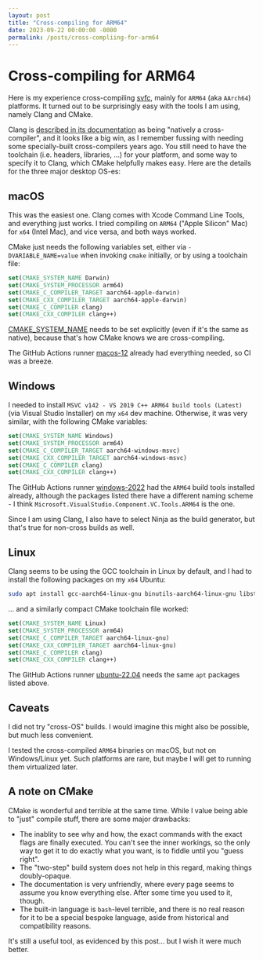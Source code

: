 ```yaml
---
layout: post
title: "Cross-compiling for ARM64"
date: 2023-09-22 00:00:00 -0000
permalink: /posts/cross-compliing-for-arm64
---
```


# Cross-compiling for ARM64

Here is my experience cross-compiling [svfc](https://github.com/tempname11/svf/commit/f64f00cae65950c3606d71af1e0aee982ddd41ab), mainly for `ARM64` (aka `AArch64`) platforms. It turned out to be surprisingly easy with the tools I am using, namely Clang and CMake.

Clang is [described in its documentation](https://clang.llvm.org/docs/CrossCompilation.html) as being "natively a cross-compiler", and it looks like a big win, as I remember fussing with needing some specially-built cross-compilers years ago. You still need to have the toolchain (i.e. headers, libraries, ...) for your platform, and some way to specify it to Clang, which CMake helpfully makes easy. Here are the details for the three major desktop OS-es:

## macOS

This was the easiest one. Clang comes with Xcode Command Line Tools, and everything just works. I tried compiling on `ARM64` ("Apple Silicon" Mac) for `x64` (Intel Mac), and vice versa, and both ways worked.

CMake just needs the following variables set, either via `-DVARIABLE_NAME=value` when invoking `cmake` initially, or by using a toolchain file:

```cmake
set(CMAKE_SYSTEM_NAME Darwin)
set(CMAKE_SYSTEM_PROCESSOR arm64)
set(CMAKE_C_COMPILER_TARGET aarch64-apple-darwin)
set(CMAKE_CXX_COMPILER_TARGET aarch64-apple-darwin)
set(CMAKE_C_COMPILER clang)
set(CMAKE_CXX_COMPILER clang++)
```

[CMAKE_SYSTEM_NAME](https://cmake.org/cmake/help/latest/variable/CMAKE_SYSTEM_NAME.html) needs to be set explicitly (even if it's the same as native), because that's how CMake knows we are cross-compiling.

The GitHub Actions runner [macos-12](https://github.com/actions/runner-images/blob/main/images/macos/macos-12-Readme.md) already had everything needed, so CI was a breeze.

## Windows

I needed to install `MSVC v142 - VS 2019 C++ ARM64 build tools (Latest)` (via Visual Studio Installer) on my `x64` dev machine. Otherwise, it was very similar, with the following CMake variables:

```cmake
set(CMAKE_SYSTEM_NAME Windows)
set(CMAKE_SYSTEM_PROCESSOR arm64)
set(CMAKE_C_COMPILER_TARGET aarch64-windows-msvc)
set(CMAKE_CXX_COMPILER_TARGET aarch64-windows-msvc)
set(CMAKE_C_COMPILER clang)
set(CMAKE_CXX_COMPILER clang++)
```

The GitHub Actions runner [windows-2022](https://github.com/actions/runner-images/blob/main/images/win/Windows2022-Readme.md) had the `ARM64` build tools installed already, although the packages listed there have a different naming scheme - I think `Microsoft.VisualStudio.Component.VC.Tools.ARM64` is the one.

Since I am using Clang, I also have to select Ninja as the build generator, but that's true for non-cross builds as well.

## Linux

Clang seems to be using the GCC toolchain in Linux by default, and I had to install the following packages on my `x64` Ubuntu:
```sh
sudo apt install gcc-aarch64-linux-gnu binutils-aarch64-linux-gnu libstdc++-12-dev-arm64-cross
```

... and a similarly compact CMake toolchain file worked:

```cmake
set(CMAKE_SYSTEM_NAME Linux)
set(CMAKE_SYSTEM_PROCESSOR arm64)
set(CMAKE_C_COMPILER_TARGET aarch64-linux-gnu)
set(CMAKE_CXX_COMPILER_TARGET aarch64-linux-gnu)
set(CMAKE_C_COMPILER clang)
set(CMAKE_CXX_COMPILER clang++)
```

The GitHub Actions runner [ubuntu-22.04](https://github.com/actions/runner-images/blob/main/images/linux/Ubuntu2204-Readme.md) needs the same `apt` packages listed above.

## Caveats

I did not try "cross-OS" builds. I would imagine this might also be possible, but much less convenient.

I tested the cross-compiled `ARM64` binaries on macOS, but not on Windows/Linux yet. Such platforms are rare, but maybe I will get to running them virtualized later.

## A note on CMake

CMake is wonderful and terrible at the same time. While I value being able to "just" compile stuff, there are some major drawbacks:
- The inablity to see why and how, the exact commands with the exact flags are finally executed. You can't see the inner workings, so the only way to get it to do exactly what you want, is to fiddle until you "guess right".
- The "two-step" build system does not help in this regard, making things doubly-opaque.
- The documentation is very unfriendly, where every page seems to assume you know everything else. After some time you used to it, though.
- The built-in language is `bash`-level terrible, and there is no real reason for it to be a special bespoke language, aside from historical and compatibility reasons.

It's still a useful tool, as evidenced by this post... but I wish it were much better.
